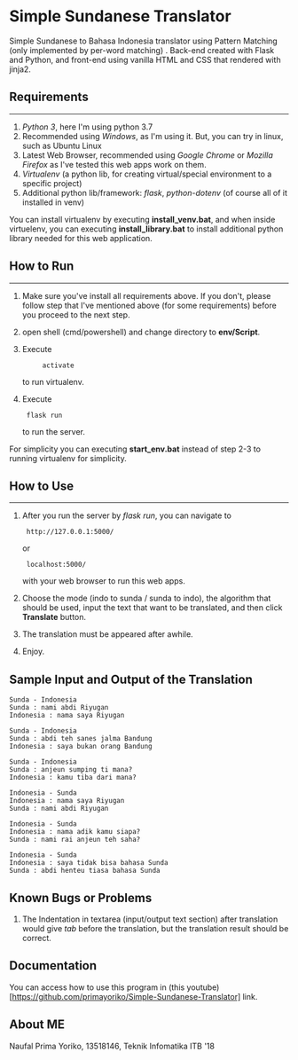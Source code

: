 # Simple Sundanese Translator
Simple Sundanese to Bahasa Indonesia translator using Pattern Matching (only implemented by per-word matching) . Back-end created with Flask and Python, and front-end using vanilla HTML and CSS that rendered with jinja2.

## Requirements
-----------
1. *Python 3*, here I'm using python 3.7
2. Recommended using *Windows*, as I'm using it. But, you can try in linux, such as Ubuntu Linux
3. Latest Web Browser, recommended using *Google Chrome* or *Mozilla Firefox* as I've tested this web apps work on them.
4. *Virtualenv* (a python lib, for creating virtual/special environment to a specific project)
5. Additional python lib/framework: *flask*, *python-dotenv* (of course all of it installed in venv)
   
You can install virtualenv by executing **install_venv.bat**, and when inside virtuelenv, you can executing **install_library.bat** to install additional python library needed for this web application.

## How to Run
------------
1. Make sure you've install all requirements above. If you don't, please follow step that I've mentioned above (for some requirements) before you proceed to the next step.
2. open shell (cmd/powershell) and change directory to **env/Script**.
3. Execute
    
            activate
    to run virtualenv.
4. Execute
      
        flask run
   to run the server.

For simplicity you can executing **start_env.bat** instead of step 2-3 to running virtualenv for simplicity.

## How to Use
--------
1. After you run the server by *flask run*, you can navigate to 
   
        http://127.0.0.1:5000/
   or

        localhost:5000/

   with your web browser to run this web apps. 
2. Choose the mode (indo to sunda / sunda to indo), the algorithm that should be used, input the text that want to be translated, and then click **Translate** button.
3. The translation must be appeared after awhile.
4. Enjoy.

## Sample Input and Output of the Translation
```
Sunda - Indonesia
Sunda : nami abdi Riyugan
Indonesia : nama saya Riyugan
```

```
Sunda - Indonesia
Sunda : abdi teh sanes jalma Bandung
Indonesia : saya bukan orang Bandung
```

```
Sunda - Indonesia
Sunda : anjeun sumping ti mana?
Indonesia : kamu tiba dari mana?
```

```
Indonesia - Sunda
Indonesia : nama saya Riyugan
Sunda : nami abdi Riyugan
```

```
Indonesia - Sunda
Indonesia : nama adik kamu siapa?
Sunda : nami rai anjeun teh saha?
```

```
Indonesia - Sunda
Indonesia : saya tidak bisa bahasa Sunda
Sunda : abdi henteu tiasa bahasa Sunda
```

## Known Bugs or Problems
1. The Indentation in textarea (input/output text section) after translation would give *tab* before the translation, but the translation result should be correct.

## Documentation
You can access how to use this program in (this youtube) [https://github.com/primayoriko/Simple-Sundanese-Translator] link.

## About ME
Naufal Prima Yoriko, 13518146, Teknik Infomatika ITB '18
